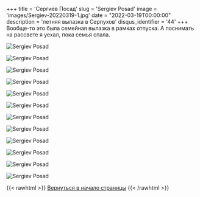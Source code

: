 +++
title = 'Сергиев Посад'
slug = 'Sergiev Posad'
image = 'images/Sergiev-20220319-1.jpg'
date = "2022-03-19T00:00:00"
description = 'летняя вылазка в Серпухов'
disqus_identifier = '44'
+++
Вообще-то это была семейная вылазка в рамках отпуска. А поснимать на рассвете я уехал, пока семья спала.

![Sergiev Posad](/images/Sergiev-20220319-2.jpg)

![Sergiev Posad](/images/Sergiev-20220319-3.jpg)

![Sergiev Posad](/images/Sergiev-20220319-4.jpg)

![Sergiev Posad](/images/Sergiev-20220319-5.jpg)

![Sergiev Posad](/images/Sergiev-20220319-6.jpg)

![Sergiev Posad](/images/Sergiev-20220319-7.jpg)

![Sergiev Posad](/images/Sergiev-20220319-8.jpg)

![Sergiev Posad](/images/Sergiev-20220319-9.jpg)

![Sergiev Posad](/images/Sergiev-20220319-10.jpg)

![Sergiev Posad](/images/Sergiev-20220319-11.jpg)

![Sergiev Posad](/images/Sergiev-20220319-12.jpg)

![Sergiev Posad](/images/Sergiev-20220319-13.jpg)

{{< rawhtml >}}
<a href="#">Вернуться в начало страницы</a>
{{< /rawhtml >}}
